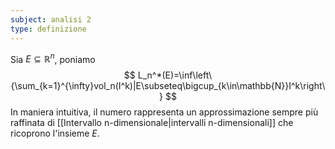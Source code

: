 ```yaml
---
subject: analisi 2
type: definizione
---
```

Sia $E\subseteq\mathbb{R}^n$, poniamo
$$
L_n^*(E)=\inf\left\{\sum_{k=1}^{\infty}vol_n(I^k)|E\subseteq\bigcup_{k\in\mathbb{N}}I^k\right\}
$$
In maniera intuitiva, il numero rappresenta un approssimazione sempre più raffinata di [[Intervallo n-dimensionale|intervalli n-dimensionali]] che ricoprono l'insieme $E$.